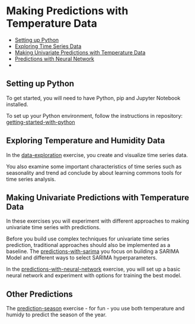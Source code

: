 # Making Predictions with Temperature Data
- [Setting up Python](#setting-up-python)
- [Exploring Time Series Data](#exploring-time-series-data)
- [Making Univariate Predictions with Temperature Data](#making-univariate-predictions-with-temperature-data)
- [Predictions with Neural Network](#predictions-with-neural-network)
- 


## Setting up Python

To get started, you will need to have Python, pip and  Jupyter Notebook installed.

To set up your Python environment, follow the instructions in repository: [getting-started-with-python](https://github.com/pyladieshamburg/getting-started-with-python/blob/master/README.md)


## Exploring Temperature and Humidity Data

In the [data-exploration](https://github.com/pyladieshamburg/getting-started-raspberry-pi/blob/master/analysis/data-exploration.ipynb) exercise, you create and visualize time series data.
 
You also examine some important characteristics of time series such as seasonality and trend  ad conclude by about learning commons tools for time series analysis.
 
## Making Univariate Predictions with Temperature Data

In these exercises you will experiment with different approaches to making univariate time series with predictions.

Before you build use complex techniques for univariate time series prediction, traditional approaches should also be implemented as a baseline. The [predictions-with-sarima](https://github.com/pyladieshamburg/getting-started-raspberry-pi/blob/master/analysis/prediction-with-sarima.ipynb) you  focus on building a SARIMA Model and different ways to select SARIMA hyperparameters.

In the [predictions-with-neural-network](https://github.com/pyladieshamburg/getting-started-raspberry-pi/blob/master/analysis/predict-with-nn.ipynb) exercise, you will set up a basic neural network and experiment with options for training the best model.


## Other Predictions

The [prediction-season](https://github.com/pyladieshamburg/getting-started-raspberry-pi/blob/master/analysis/predict-season.ipynb) exercise - for fun - you use both temperature and humidy to predict the season of the year.
